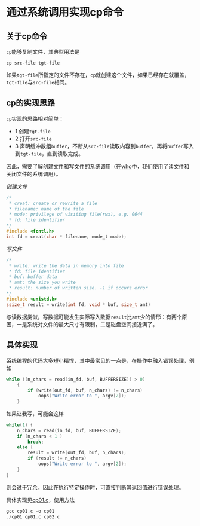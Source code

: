 # 通过系统调用实现cp命令

## 关于cp命令

`cp`能够复制文件，其典型用法是

``` shell
cp src-file tgt-file
```

如果`tgt-file`所指定的文件不存在，`cp`就创建这个文件，如果已经存在就覆盖，`tgt-file`与`src-file`相同。

## cp的实现思路

`cp`实现的思路相对简单：
- 1 创建`tgt-file`
- 2 打开`src-file`
- 3 声明缓冲数组`buffer`，不断从`src-file`读取内容到`buffer`，再将`buffer`写入到`tgt-file`，直到读取完成。

因此，需要了解创建文件和写文件的系统调用（在[who](../who)中，我们使用了读文件和关闭文件的系统调用）。

*创建文件*

``` c
/*
 * creat: create or rewrite a file
 * filename: name of the file
 * mode: privilege of visiting file(rwx), e.g. 0644
 * fd: file identifier 
*/
#include <fcntl.h>
int fd = creat(char * filename, mode_t mode);
```

*写文件*

``` c
/*
 * write: write the data in memory into file
 * fd: file identifier 
 * buf: buffer data
 * amt: the size you write
 * result: number of written size. -1 if occurs error
*/
#include <unistd.h>
ssize_t result = write(int fd, void * buf, size_t amt)
```

与读数据类似，写数据可能发生实际写入数据`result`比`amt`少的情形：有两个原因，一是系统对文件的最大尺寸有限制，二是磁盘空间接近满了。


## 具体实现

系统编程的代码大多短小精悍，其中最常见的一点是，在操作中融入错误处理，例如

``` c
while ((n_chars = read(in_fd, buf, BUFFERSIZE)) > 0)
    {
        if (write(out_fd, buf, n_chars) != n_chars)
            oops("Write error to ", argv[2]);
    }
```

如果让我写，可能会这样

```c
while(1) {
    n_chars = read(in_fd, buf, BUFFERSIZE);
    if (n_chars < 1 )
        break;
    else {
        result = write(out_fd, buf, n_chars);
        if (result != n_chars)
            oops("Write error to ", argv[2]);
    }
}
```
则会过于冗余，因此在执行特定操作时，可直接判断其返回值进行错误处理。

具体实现见[cp01.c](cp01.c)，使用方法

``` c
gcc cp01.c -o cp01
./cp01 cp01.c cp02.c
```





